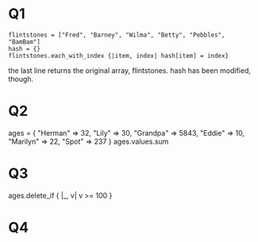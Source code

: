 # Q1
```
flintstones = ["Fred", "Barney", "Wilma", "Betty", "Pebbles", "BamBam"]
hash = {}
flintstones.each_with_index {|item, index| hash[item] = index}
```
the last line returns the original array, flintstones. 
hash has been modified, though.

# Q2
ages = { "Herman" => 32, "Lily" => 30, "Grandpa" => 5843, "Eddie" => 10, "Marilyn" => 22, "Spot" => 237 }
ages.values.sum

# Q3
ages.delete_if { |_, v| v >= 100 }

# Q4
